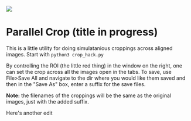 ![](src/git_demo.gif)

# Parallel Crop (title in progress)

This is a little utility for doing simulatanious croppings across aligned images. Start with `python3 crop_hack.py`

By controlling the ROI (the little red thing) in the window on the right, one can set the crop across all the images open in the tabs. To save, use File>Save All and navigate to the dir where you would like them saved and then in the "Save As" box, enter a suffix for the save files. 

**Note:** the filenames of the croppings will be the same as the original images, just with the added suffix.

Here's another edit
